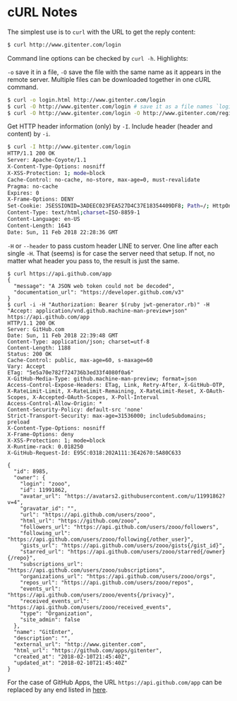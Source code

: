 # cURL Notes

The simplest use is to `curl` with the URL to get the reply content:

```bash
$ curl http://www.gitenter.com/login
```

Command line options can be checked by `curl -h`. Highlights:

`-o` save it in a file, `-O` save the file with the same name as it appears in the remote server. Multiple files can be downloaded together in one cURL command.

```bash
$ curl -o login.html http://www.gitenter.com/login
$ curl -O http://www.gitenter.com/login # save it as a file names `login`
$ curl -O http://www.gitenter.com/login -O http://www.gitenter.com/register # Save two files together in one command
```

Get HTTP header information (only) by `-I`. Include header (header and content) by `-i`.

```bash
$ curl -I http://www.gitenter.com/login
HTTP/1.1 200 OK
Server: Apache-Coyote/1.1
X-Content-Type-Options: nosniff
X-XSS-Protection: 1; mode=block
Cache-Control: no-cache, no-store, max-age=0, must-revalidate
Pragma: no-cache
Expires: 0
X-Frame-Options: DENY
Set-Cookie: JSESSIONID=3ADEEC023FEA527D4C37E18354409DF8; Path=/; HttpOnly
Content-Type: text/html;charset=ISO-8859-1
Content-Language: en-US
Content-Length: 1643
Date: Sun, 11 Feb 2018 22:28:36 GMT
```

`-H` or `--header` to pass custom header LINE to server. One line after each single `-H`. That (seems) is for case the server need that setup. If not, no matter what header you pass to, the result is just the same.

```
$ curl https://api.github.com/app
{
  "message": "A JSON web token could not be decoded",
  "documentation_url": "https://developer.github.com/v3"
}
$ curl -i -H "Authorization: Bearer $(ruby jwt-generator.rb)" -H "Accept: application/vnd.github.machine-man-preview+json" https://api.github.com/app
HTTP/1.1 200 OK
Server: GitHub.com
Date: Sun, 11 Feb 2018 22:39:48 GMT
Content-Type: application/json; charset=utf-8
Content-Length: 1188
Status: 200 OK
Cache-Control: public, max-age=60, s-maxage=60
Vary: Accept
ETag: "5e5a70e782f724736b3ed33f4080f0a6"
X-GitHub-Media-Type: github.machine-man-preview; format=json
Access-Control-Expose-Headers: ETag, Link, Retry-After, X-GitHub-OTP, X-RateLimit-Limit, X-RateLimit-Remaining, X-RateLimit-Reset, X-OAuth-Scopes, X-Accepted-OAuth-Scopes, X-Poll-Interval
Access-Control-Allow-Origin: *
Content-Security-Policy: default-src 'none'
Strict-Transport-Security: max-age=31536000; includeSubdomains; preload
X-Content-Type-Options: nosniff
X-Frame-Options: deny
X-XSS-Protection: 1; mode=block
X-Runtime-rack: 0.018250
X-GitHub-Request-Id: E95C:0318:202A111:3E42670:5A80C633

{
  "id": 8985,
  "owner": {
    "login": "zooo",
    "id": 11991862,
    "avatar_url": "https://avatars2.githubusercontent.com/u/11991862?v=4",
    "gravatar_id": "",
    "url": "https://api.github.com/users/zooo",
    "html_url": "https://github.com/zooo",
    "followers_url": "https://api.github.com/users/zooo/followers",
    "following_url": "https://api.github.com/users/zooo/following{/other_user}",
    "gists_url": "https://api.github.com/users/zooo/gists{/gist_id}",
    "starred_url": "https://api.github.com/users/zooo/starred{/owner}{/repo}",
    "subscriptions_url": "https://api.github.com/users/zooo/subscriptions",
    "organizations_url": "https://api.github.com/users/zooo/orgs",
    "repos_url": "https://api.github.com/users/zooo/repos",
    "events_url": "https://api.github.com/users/zooo/events{/privacy}",
    "received_events_url": "https://api.github.com/users/zooo/received_events",
    "type": "Organization",
    "site_admin": false
  },
  "name": "GitEnter",
  "description": "",
  "external_url": "http://www.gitenter.com",
  "html_url": "https://github.com/apps/gitenter",
  "created_at": "2018-02-10T21:45:40Z",
  "updated_at": "2018-02-10T21:45:40Z"
}
```

For the case of GitHub Apps, the URL `https://api.github.com/app` can be replaced by any end listed in [here](https://developer.github.com/v3/apps/).
